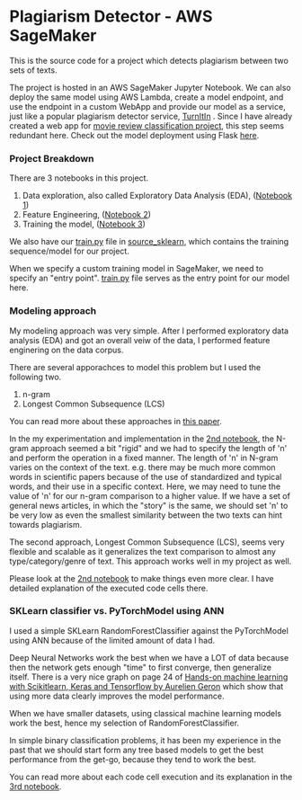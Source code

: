 # Plagiarism Detector - AWS SageMaker

This is the source code for a project which detects plagiarism between two sets of texts.

The project is hosted in an AWS SageMaker Jupyter Notebook. We can also deploy the same model using AWS Lambda, create a model endpoint, and use the endpoint in a custom WebApp and provide our model as a service, just like a popular plagiarism detector service, [TurnItIn](https://www.turnitin.com/) . Since I have already created a web app for [movie review classification project](https://github.com/mohammadjafri1992/SentimentAnalysisWebApp), this step seems redundant here. Check out the model deployment using Flask [here](https://github.com/mohammadjafri1992/SentimentAnalysisWebApp).

### Project Breakdown

There are 3 notebooks in this project. 
1. Data exploration, also called Exploratory Data Analysis (EDA), ([Notebook 1](https://github.com/mohammadjafri1992/Plagiarism_detector_AWS_SageMaker/blob/master/1_Data_Exploration.ipynb))
2. Feature Engineering, ([Notebook 2](https://github.com/mohammadjafri1992/Plagiarism_detector_AWS_SageMaker/blob/master/2_Plagiarism_Feature_Engineering.ipynb))
3. Training the model, ([Notebook 3](https://github.com/mohammadjafri1992/Plagiarism_detector_AWS_SageMaker/blob/master/3_Training_a_Model.ipynb))

We also have our [train.py](https://github.com/mohammadjafri1992/Plagiarism_detector_AWS_SageMaker/blob/master/source_sklearn/train.py) file in [source_sklearn](https://github.com/mohammadjafri1992/Plagiarism_detector_AWS_SageMaker/tree/master/source_sklearn), which contains the training sequence/model for our project. 

When we specify a custom training model in SageMaker, we need to specify an "entry point". [train.py](https://github.com/mohammadjafri1992/Plagiarism_detector_AWS_SageMaker/tree/master/source_sklearn/train.py) file serves as the entry point for our model here.


### Modeling approach

My modeling approach was very simple. After I performed exploratory data analysis (EDA) and got an overall veiw of the data, I performed feature enginering on the data corpus.

There are several apporachces to model this problem but I used the following two.
1. n-gram
2. Longest Common Subsequence (LCS)

You can read more about these approaches in [this paper](https://s3.amazonaws.com/video.udacity-data.com/topher/2019/January/5c412841_developing-a-corpus-of-plagiarised-short-answers/developing-a-corpus-of-plagiarised-short-answers.pdf).

In the my experimentation and implementation in the [2nd notebook](https://github.com/mohammadjafri1992/Plagiarism_detector_AWS_SageMaker/blob/master/2_Plagiarism_Feature_Engineering.ipynb), the N-gram approach seemed a bit "rigid" and we had to specify the length of 'n' and perform the operation in a fixed manner. The length of 'n' in N-gram varies on the context of the text. e.g. there may be much more common words in scientific papers because of the use of standardized and typical words, and their use in a specific context. Here, we may need to tune the value of 'n' for our n-gram comparison to a higher value.
If we have a set of general news articles, in which the "story" is the same, we should set 'n' to be very low as even the smallest similarity between the two texts can hint towards plagiarism.

The second approach, Longest Common Subsequence (LCS), seems very flexible and scalable as it generalizes the text comparison to almost any type/category/genre of text. This approach works well in my project as well.

Please look at the [2nd notebook](https://github.com/mohammadjafri1992/Plagiarism_detector_AWS_SageMaker/blob/master/2_Plagiarism_Feature_Engineering.ipynb) to make things even more clear. I have detailed explanation of the executed code cells there.


### SKLearn classifier vs. PyTorchModel using ANN

I used a simple SKLearn RandomForestClassifier against the PyTorchModel using ANN because of the limited amount of data I had. 

Deep Neural Networks work the best when we have a LOT of data because then the network gets enough "time" to first converge, then generalize itself. There is a very nice graph on page 24 of [Hands-on machine learning with Scikitlearn, Keras and Tensorflow by Aurelien Geron](https://www.amazon.com/Hands-Machine-Learning-Scikit-Learn-TensorFlow/dp/1492032646/ref=sr_1_1?crid=2PHFRLTVNUYA1&keywords=hands+on+machine+learning+with+scikit-learn+and+tensorflow+2&qid=1576451440&sprefix=hands+on+mac%2Caps%2C129&sr=8-1) which show that using more data clearly improves the model performance.

When we have smaller datasets, using classical machine learning models work the best, hence my selection of RandomForestClassifier.

In simple binary classification problems, it has been my experience in the past that we should start form any tree based models to get the best performance from the get-go, because they tend to work the best. 

You can read more about each code cell execution and its explanation in the [3rd notebook](https://github.com/mohammadjafri1992/Plagiarism_detector_AWS_SageMaker/blob/master/3_Training_a_Model.ipynb).








